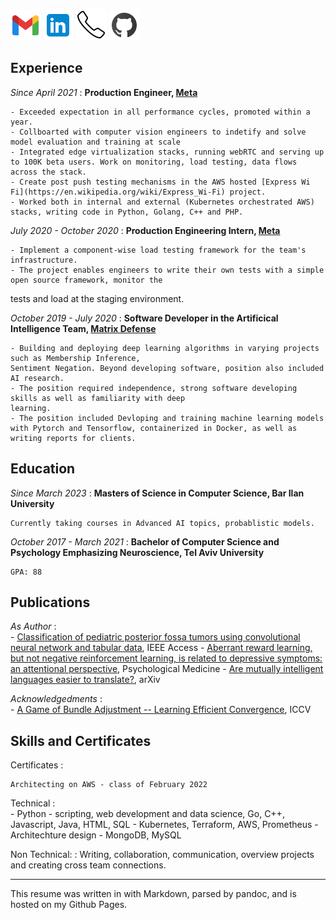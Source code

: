[ ![Tux, the Linux mascot](icons8-gmail-48.png)](mailto:zeltserj@gmail.com)     [![](icons8-linkedin-48.png)](https://www.linkedin.com/in/jonathan-zeltser-711169178/)   [![](icons8-phone-50.png)](tel:0522899644) [![](icons8-github-48.png)](https://github.com/Zeltserj)

Experience
--------------------

*Since April 2021*
:   **Production Engineer, [Meta](https://www.meta.com/)**

    - Exceeded expectation in all performance cycles, promoted within a year.
    - Collboarted with computer vision engineers to indetify and solve model evaluation and training at scale
    - Integrated edge virtualization stacks, running webRTC and serving up to 100K beta users. Work on monitoring, load testing, data flows across the stack.
    - Create post push testing mechanisms in the AWS hosted [Express Wi Fi](https://en.wikipedia.org/wiki/Express_Wi-Fi) project. 
    - Worked both in internal and external (Kubernetes orchestrated AWS) stacks, writing code in Python, Golang, C++ and PHP.

*July 2020 - October 2020*
:   **Production Engineering Intern, [Meta](https://www.meta.com/)**

    - Implement a component-wise load testing framework for the team's infrastructure.
    - The project enables engineers to write their own tests with a simple open source framework, monitor the
tests and load at the staging environment.

*October 2019 - July 2020*
:   **Software Developer in the Artificical Intelligence Team, [Matrix Defense](https://www.matrix-globalservices.com/defense/)** 

    - Building and deploying deep learning algorithms in varying projects such as Membership Inference,
    Sentiment Negation. Beyond developing software, position also included AI research.
    - The position required independence, strong software developing skills as well as familiarity with deep
    learning.
    - The position included Devloping and training machine learning models with Pytorch and Tensorflow, containerized in Docker, as well as writing reports for clients.

Education
----------------------------------

*Since March 2023*
:   **Masters of Science in Computer Science, Bar Ilan University**

    Currently taking courses in Advanced AI topics, probablistic models.

*October 2017 - March 2021*
:   **Bachelor of Computer Science and Psychology Emphasizing Neuroscience, Tel Aviv University**

    GPA: 88

Publications
---------

*As Author*
:   
    - [Classification of pediatric posterior fossa tumors using convolutional neural network and tabular data](https://ieeexplore.ieee.org/document/9446147), IEEE Access
    - [Aberrant reward learning, but not negative reinforcement learning, is related to depressive symptoms: an attentional perspective](https://pubmed.ncbi.nlm.nih.gov/37642177/),  Psychological Medicine
    - [Are mutually intelligent languages easier to translate?](https://arxiv.org/abs/2201.13072), arXiv


*Acknowledgedments*
:   
    - [A Game of Bundle Adjustment -- Learning Efficient Convergence](https://www.researchgate.net/publication/373437779_A_Game_of_Bundle_Adjustment_--_Learning_Efficient_Convergence), ICCV




Skills and Certificates
------------------------
Certificates
: 

    Architecting on AWS - class of February 2022

Technical
:   
    - Python - scripting, web development and data science, Go, C++, Javascript, Java, HTML, SQL
    - Kubernetes, Terraform, AWS, Prometheus
    - Architechture design
    - MongoDB, MySQL

Non Technical:
:  Writing, collaboration, communication, overview projects and creating cross team connections.

----

This resume was written in with Markdown, parsed by pandoc, and is hosted on my Github Pages.

